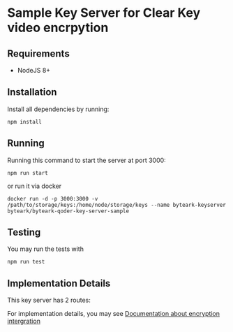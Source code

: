 # Sample Key Server for Clear Key video encrpytion

## Requirements

* NodeJS 8+

## Installation

Install all dependencies by running:

    npm install

## Running

Running this command to start the server at port 3000:

    npm run start

or run it via docker

    docker run -d -p 3000:3000 -v /path/to/storage/keys:/home/node/storage/keys --name byteark-keyserver byteark/byteark-qoder-key-server-sample

## Testing

You may run the tests with

    npm run test

## Implementation Details

This key server has 2 routes:

For implementation details, you may see [Documentation about encryption intergration](https://docs.byteark.com/article/qoder-clear-key/)
